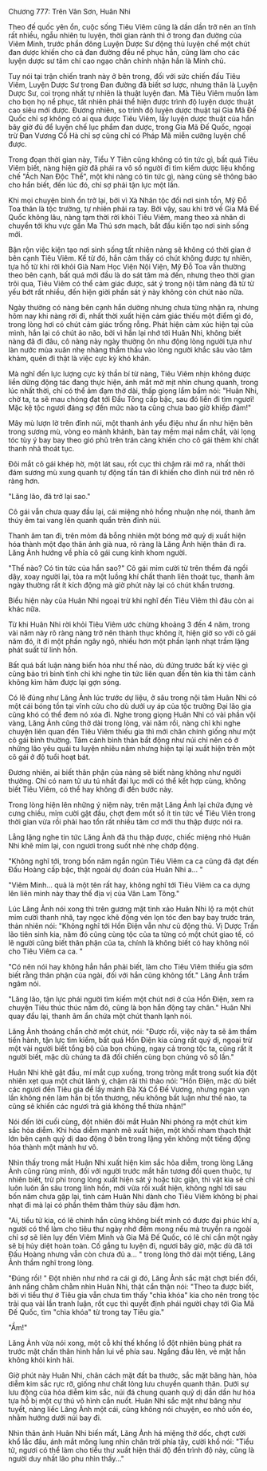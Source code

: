 




Chương 777: Trên Vân Sơn, Huân Nhi


Theo đế quốc yên ổn, cuộc sống Tiêu Viêm cũng là dần dần trở nên an tĩnh rất nhiều, ngẫu nhiên tu luyện, thời gian rảnh thì ở trong đan đường của Viêm Minh, trước phần đông Luyện Dược Sư động thủ luyện chế một chút đan dược khiến cho cả đan đường đều nể phục hắn, cũng làm cho các luyện dược sư tâm chí cao ngạo chân chính nhận hắn là Minh chủ.

Tuy nói tại trận chiến tranh này ở bên trong, đối với sức chiến đấu Tiêu Viêm, Luyện Dược Sư trong Đan đường đã biết sơ lược, nhưng thân là Luyện Dược Sư, coi trọng nhất tự nhiên là thuật luyện đan. Mà Tiêu Viêm muốn làm cho bọn họ nể phục, tất nhiên phải thể hiện được trình độ luyện dược thuật cao siêu mới được. Đương nhiên, so trình độ luyện dược thuật tại Gia Mã Đế Quốc chỉ sợ không có ai qua được Tiêu Viêm, lấy luyện dược thuật của hắn bây giờ đủ để luyện chế lục phẩm đan dược, trong Gia Mã Đế Quốc, ngoại trừ Đan Vương Cổ Hà chỉ sợ cũng chỉ có Pháp Mã miễn cưỡng luyện chế được.

Trong đoạn thời gian này, Tiểu Y Tiên cũng không có tin tức gì, bất quá Tiêu Viêm biết, nàng hiện giờ đã phái ra vô số người đi tìm kiếm dược liệu khống chế "Ách Nan Độc Thể", một khi nàng có tin tức gì, nàng cũng sẽ thông báo cho hắn biết, đến lúc đó, chỉ sợ phải tận lực một lần.

Khi mọi chuyện bình ổn trở lại, bởi vì Xà Nhân tộc đổi nơi sinh tồn, Mỹ Đỗ Toa thân là tộc trưởng, tự nhiên phải ra tay. Bởi vậy, sau khi trở về Gia Mã Đế Quốc không lâu, nàng tạm thời rời khỏi Tiêu Viêm, mang theo xà nhân di chuyển tới khu vực gần Ma Thú sơn mạch, bắt đầu kiến tạo nơi sinh sống mới.

Bận rộn việc kiện tạo nơi sinh sống tất nhiên nàng sẽ không có thời gian ở bên cạnh Tiêu Viêm. Kể từ đó, hắn cảm thấy có chút không được tự nhiên, tựa hồ từ khi rời khỏi Già Nam Học Viện Nội Viện, Mỹ Đỗ Toa vẫn thường theo bên cạnh, bất quá mới đầu là do sát tâm mà đến, nhưng theo thời gian trôi qua, Tiêu Viêm có thể cảm giác được, sát ý trong nội tâm nàng đã từ từ yếu bớt rất nhiều, đến hiện giời phần sát ý này không còn chút nào nữa.

Ngày thường có nàng bên cạnh hắn dường nhưng chưa từng nhận ra, nhưng hôm nay khi nàng rời đi, nhất thời xuất hiện cảm giác thiếu một điểm gì đó, trong lòng hơi có chút cảm giác trống rỗng. Phát hiện cảm xúc hiện tại của mình, hắn lại có chút ảo não, bởi vì hắn lại nhớ tới Huân Nhi, không biết nàng đã đi đâu, cô nàng này ngày thường ôn nhu động lòng người tựa như làn nước mùa xuân nhẹ nhàng thẩm thấu vào lòng người khắc sâu vào tâm khảm, quên đi thật là việc cực kỳ khó khăn.

Mà nghĩ đến lực lượng cực kỳ thần bí từ nàng, Tiêu Viêm nhịn không được liền dừng động tác đang thực hiện, ánh mắt mờ mịt nhìn chung quanh, trong lúc nhất thời, chỉ có thể ảm đạm thở dài, thấp giọng lẩm bẩm nói: "Huân Nhi, chờ ta, ta sẽ mau chóng đạt tới Đấu Tông cấp bậc, sau đó liền đi tìm ngươi! Mặc kệ tộc ngươi đáng sợ đến mức nào ta cũng chưa bao giờ khiếp đảm!"

Mây mù lượn lờ trên đỉnh núi, một thanh ảnh yểu điệu như ẩn như hiện bên trong sương mù, vòng eo mảnh khảnh, bàn tay mềm mại nắm chắt, vài lọng tóc tùy ý bay bay theo gió phủ trên trán càng khiến cho cô gái thêm khí chất thanh nhã thoát tục.

Đôi mắt cô gái khép hờ, một lát sau, rốt cục thì chậm rãi mở ra, nhất thời đám sương mù xung quanh tự động tấn tán đi khiến cho đỉnh núi trở nên rõ ràng hơn.

"Lăng lão, đã trở lại sao."

Cô gái vẫn chưa quay đầu lại, cái miệng nhỏ hồng nhuận nhẹ nói, thanh âm thúy êm tai vang lên quanh quẩn trên đỉnh núi.

Thanh âm tan đi, trên mỏm đá bỗng nhiên một bóng mờ quỷ dị xuất hiện hóa thành một đạo thân ảnh già nua, rõ ràng là Lăng Ảnh hiện thân đi ra. Lăng Ảnh hướng về phía cô gái cung kính khom người.

"Thế nào? Có tin tức của hắn sao?" Cô gái mỉm cười từ trên thềm đá ngồi dậy, xoay người lại, tỏa ra một luồng khí chất thanh liên thoát tục, thanh âm ngày thường rất ít kích động mà giờ phút này lại có chút khẩn trương.

Biểu hiện này của Huân Nhi ngoại trừ khi nghĩ đến Tiêu Viêm thì đâu còn ai khác nữa.

Từ khi Huân Nhi rời khỏi Tiêu Viêm ước chừng khoảng 3 đến 4 năm, trong vài năm này rõ ràng nàng trở nên thành thục không ít, hiện giờ so với cô gái năm đó, ít đi một phần ngây ngô, nhiều hơn một phần lạnh nhạt trầm lặng phát suất từ linh hồn.

Bất quá bất luận nàng biến hóa như thế nào, dù đứng trước bất kỳ việc gì cũng bảo trì bình tĩnh chỉ khi nghe tin tức liên quan đến tên kia thì tâm cảnh không kìm hãm được lại gợn sóng.

Có lẽ đúng như Lăng Ảnh lúc trước dự liệu, ở sâu trong nội tâm Huân Nhi có một cái bóng tồn tại vĩnh cửu cho dù dưới uy áp của tộc trưởng Đại lão gia cũng khó có thể đem nó xóa đi. Nghe trong giọng Huân Nhi có vài phần vội vàng, Lăng Ảnh cũng thở dài trong lòng, vài năm rồi, nàng chỉ khi nghe chuyện liên quan đến Tiêu Viêm thiếu gia thì mới chân chính giống như một cô gái bình thường. Tâm cảnh bình thản bất động như núi chỉ nên có ở những lão yêu quái tu luyện nhiêu năm nhưng hiện tại lại xuất hiện trên một cô gái ở độ tuổi hoạt bát.

Đương nhiên, ai biết thân phận của nàng sẽ biết nàng không như người thường. Chỉ có nam tử ưu tú nhất đại lục mới có thể kết hợp cùng, không biết Tiêu Viêm, có thể hay không đi đến bước này.

Trong lòng hiện lên những ý niệm này, trên mặt Lăng Ảnh lại chứa đựng vẻ cưng chiều, mỉm cười gật đầu, chợt đem mốt số ít tin tức về Tiêu Viên trong thời gian vừa rồi phải hao tổn rất nhiều tâm cơ mới thu thập được nói ra.

Lẳng lặng nghe tin tức Lăng Ảnh đã thu thập được, chiếc miệng nhỏ Huân Nhi khẽ mím lại, con ngươi trong suốt nhè nhẹ chớp động.

"Không nghĩ tới, trong bốn năm ngắn ngủn Tiêu Viêm ca ca cũng đã đạt đến Đấu Hoàng cấp bậc, thật ngoài dự đoán của Huân Nhi a... "

"Viêm Minh... quả là một tên rất hay, không nghĩ tới Tiêu Viêm ca ca dựng lên liên minh này thay thế địa vị của Vân Lam Tông."

Lúc Lăng Ảnh nói xong thì trên gương mặt tinh xảo Huân Nhi lộ ra một chút mỉm cười thanh nhã, tay ngọc khẽ động vén lọn tóc đen bay bay trước trán, thản nhiên nói: "Không nghĩ tới Hồn Điện vẫn như cũ động thủ. Vị Dược Trần lão tiên sinh kia, năm đó cũng cùng tộc của ta từng có một chút giao tế, có lẽ người cũng biết thân phận của ta, chính là không biết có hay không nói cho Tiêu Viêm ca ca. "

"Có nên nói hay không hẳn hắn phải biết, làm cho Tiêu Viêm thiếu gia sớm biết rằng thân phận của ngài, đối với hắn cũng không tốt." Lăng Ảnh trầm ngâm nói.

"Lăng lão, tận lực phái người tìm kiếm một chút nơi ở của Hồn Điện, xem ra chuyện Tiêu thúc thúc năm đó, cũng là bọn hắn động tay chân." Huân Nhi quay đầu lại, thanh âm ẩn chứa một chút thanh lạnh nói.

Lăng Ảnh thoáng chần chờ một chút, nói: "Được rồi, việc này ta sẽ âm thầm tiến hành, tận lực tìm kiếm, bất quá Hồn Điện kia cũng rất quỷ dị, ngoại trừ một vài người biết tổng bộ của bọn chúng, ngay cả trong tộc ta, cũng rất ít người biết, mặc dù chúng ta đã đối chiến cùng bọn chúng vô số lần."

Huân Nhi khẽ gật đầu, mí mắt cụp xuống, trong tròng mắt trong suốt kia đột nhiên xẹt qua một chút lãnh ý, chậm rãi thì thào nói: "Hồn Điện, mặc dù biết các ngươi đến Tiêu gia để lấy mảnh Đà Xá Cổ Đế Vương, nhưng ngàn vạn lần không nên làm hắn bị tổn thương, nếu không bất luận như thế nào, ta cũng sẽ khiến các ngươi trả giá không thể thừa nhận!"

Nói đến lời cuối cùng, đột nhiên đôi mắt Huân Nhi phóng ra một chút kim sắc hỏa diễm. Khi hỏa diễm mạnh mẽ xuất hiện, một khối nham thạch thật lớn bên cạnh quỷ dị dao động ở bên trong lặng yên không một tiếng động hóa thành một mảnh hư vô.

Nhìn thấy trong mắt Huân Nhi xuất hiện kim sắc hỏa diễm, trong lòng Lăng Ảnh cũng rùng mình, đối với người trước mắt hắn tương đối quen thuộc, tự nhiên biết, trừ phi trong lòng xuất hiện sát ý hoặc tức giận, thì vật kia sẽ chỉ luôn luôn ẩn sâu trong linh hồn, mới vừa rồi xuất hiện, không nghĩ tới sau bốn năm chưa gặp lại, tình cảm Huân Nhi dành cho Tiêu Viêm không bị phai nhạt đi mà lại có phần thêm thâm thúy sâu đậm hơn.

"Ai, tiểu tử kia, có lẽ chính hắn cũng không biết mình có được đại phúc khí a, người có thể làm cho tiêu thư ngày nhớ đêm mong nếu mà truyền ra ngoài chỉ sợ sẽ liên lụy đến Viêm Minh và Gia Mã Đế Quốc, có lẽ chỉ cần một ngày sẽ bị hủy diệt hoàn toàn. Cố gắng tu luyện đi, ngươi bây giờ, mặc dù đã tới Đấu Hoàng nhưng vẫn còn chưa đủ a... " trong lòng thở dài một tiếng, Lăng Ảnh thầm nghĩ trong lòng.

"Đúng rồi! " Đột nhiên như nhớ ra cái gì đó, Lăng Ảnh sắc mặt chợt biến đổi, ánh nắng chằm chằm nhìn Huân Nhi, thật cẩn thận nói: "Theo ta được biết, bởi vì tiểu thư ở Tiêu gia vẫn chưa tìm thấy "chìa khóa" kia cho nên trong tộc trải qua vài lần tranh luận, rốt cục thì quyết định phái người chạy tới Gia Mã Đế Quốc, tìm "chìa khóa" từ trong tay Tiêu gia."

"Ầm!"

Lăng Ảnh vừa nói xong, một cỗ khí thế khổng lồ đột nhiên bùng phát ra trước mặt chấn thân hình hắn lui về phía sau. Ngẩng đầu lên, vẻ mặt hắn không khỏi kinh hãi.

Giờ phút này Huân Nhi, chân cách mặt đất ba thước, sắc mặt băng hàn, hỏa diễm kim sắc rực rỡ, giống như chất lỏng lưu chuyển quanh thân. Dưới sự lưu động của hỏa diễm kim sắc, núi đá chung quanh quỷ dị dần dần hư hóa tựa hồ bị một cự thú vô hình cắn nuốt. Huân Nhi sắc mặt như băng như tuyết, nàng liếc Lăng Ảnh một cái, cũng không nói chuyện, eo nhỏ uốn éo, nhằm hướng dưới núi bay đi.

Nhìn thân ảnh Huân Nhi biến mất, Lăng Ảnh há miệng thở dốc, chợt cười khổ lắc đầu, ánh mắt mông lung nhìn chân trời phía tây, cười khổ nói: "Tiểu tử, ngươi có thể làm cho tiểu thư xuất hiện thái độ đến trình độ này, cũng là người duy nhất lão phu nhìn thấy..."




